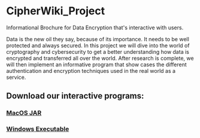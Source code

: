 # CipherWiki_Project
Informational Brochure for Data Encryption that's interactive with users. 


Data is the new oil they say, because of its importance. It needs to be well protected and always secured. In this project we will dive into the world of cryptography and cybersecurity to get a better understanding how data is encrypted and transferred all over the world. After research is complete, we will then implement an informative program that show cases the different authentication and encryption techniques used in the real world as a service.  

## Download our interactive programs:

### [MacOS JAR](https://github.com/Ecuzi/CipherWiki_SeniorProject/releases/tag/MacOS)
### [Windows Executable](https://github.com/Ecuzi/CipherWiki_SeniorProject/releases/tag/Windows)
